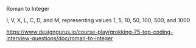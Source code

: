 
Roman to Integer

I, V, X, L, C, D, and M, representing values 1, 5, 10, 50, 100, 500, and 1000

https://www.designgurus.io/course-play/grokking-75-top-coding-interview-questions/doc/roman-to-integer